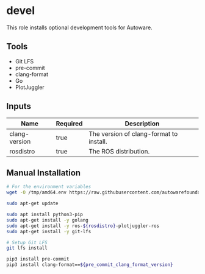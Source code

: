 # devel

This role installs optional development tools for Autoware.

## Tools

- Git LFS
- pre-commit
- clang-format
- Go
- PlotJuggler

## Inputs

| Name          | Required | Description                             |
|---------------| -------- | --------------------------------------- |
| clang-version | true     | The version of clang-format to install. |
| rosdistro     | true     | The ROS distribution.                   |

## Manual Installation

```bash
# For the environment variables
wget -O /tmp/amd64.env https://raw.githubusercontent.com/autowarefoundation/autoware/main/amd64.env && source /tmp/amd64.env

sudo apt-get update

sudo apt install python3-pip
sudo apt-get install -y golang
sudo apt-get install -y ros-${rosdistro}-plotjuggler-ros
sudo apt-get install -y git-lfs

# Setup Git LFS
git lfs install

pip3 install pre-commit
pip3 install clang-format==${pre_commit_clang_format_version}
```
